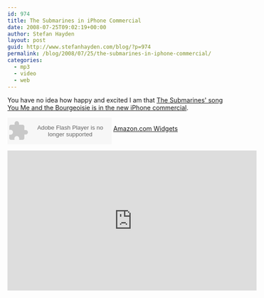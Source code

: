 ```yaml
---
id: 974
title: The Submarines in iPhone Commercial
date: 2008-07-25T09:02:19+00:00
author: Stefan Hayden
layout: post
guid: http://www.stefanhayden.com/blog/?p=974
permalink: /blog/2008/07/25/the-submarines-in-iphone-commercial/
categories:
  - mp3
  - video
  - web
---
```

You have no idea how happy and excited I am that <a href="http://youtube.com/watch?v=oAN4NzQfNk8">The Submarines' song You Me and the Bourgeoisie is in the new iPhone commercial</a>.

<OBJECT classid="clsid:D27CDB6E-AE6D-11cf-96B8-444553540000" codebase="http://fpdownload.macromedia.com/get/flashplayer/current/swflash.cab" id="Player_79125a70-4179-4845-a098-bba8aa7611b3"  WIDTH="234px" HEIGHT="60px"> <PARAM NAME="movie" VALUE="http://ws.amazon.com/widgets/q?ServiceVersion=20070822&MarketPlace=US&ID=V20070822%2FUS%2Fstefanhayden-20%2F8014%2F79125a70-4179-4845-a098-bba8aa7611b3&Operation=GetDisplayTemplate"><PARAM NAME="quality" VALUE="high"><PARAM NAME="bgcolor" VALUE="#FFFFFF"><PARAM NAME="allowscriptaccess" VALUE="always"><embed src="http://ws.amazon.com/widgets/q?ServiceVersion=20070822&MarketPlace=US&ID=V20070822%2FUS%2Fstefanhayden-20%2F8014%2F79125a70-4179-4845-a098-bba8aa7611b3&Operation=GetDisplayTemplate" id="Player_79125a70-4179-4845-a098-bba8aa7611b3" quality="high" bgcolor="#ffffff" name="Player_79125a70-4179-4845-a098-bba8aa7611b3" allowscriptaccess="always"  type="application/x-shockwave-flash" align="middle" height="60px" width="234px"></embed></OBJECT> <NOSCRIPT><A HREF="http://ws.amazon.com/widgets/q?ServiceVersion=20070822&MarketPlace=US&ID=V20070822%2FUS%2Fstefanhayden-20%2F8014%2F79125a70-4179-4845-a098-bba8aa7611b3&Operation=NoScript">Amazon.com Widgets</A></NOSCRIPT>

<iframe width="560" height="315" src="https://www.youtube.com/embed/oAN4NzQfNk8&hl=en&fs=1" title="YouTube video player" frameborder="0" allow="accelerometer; autoplay; clipboard-write; encrypted-media; gyroscope; picture-in-picture" allowfullscreen></iframe>
